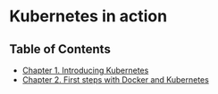 # Kubernetes in action

## Table of Contents

- [Chapter 1. Introducing Kubernetes](./overview/chapter-1-introducing-kubernetes/chapter-1-introducing-kubernetes.md)
- [Chapter 2. First steps with Docker and Kubernetes](./overview/chapter-2-first-steps-with-docker-and-k8s/chapter-2-first-steps-with-docker-and-k8s.md)
